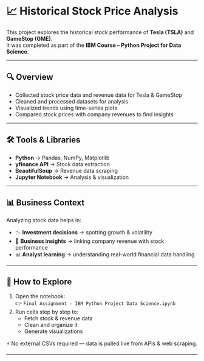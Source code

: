 # 📈 Historical Stock Price Analysis  

This project explores the historical stock performance of **Tesla (TSLA)** and **GameStop (GME)**.  
It was completed as part of the **IBM Course – Python Project for Data Science**.  

---

## 🔍 Overview  
- Collected stock price data and revenue data for Tesla & GameStop  
- Cleaned and processed datasets for analysis  
- Visualized trends using time-series plots  
- Compared stock prices with company revenues to find insights  

---

## 🛠️ Tools & Libraries  
- **Python** → Pandas, NumPy, Matplotlib  
- **yfinance API** → Stock data extraction  
- **BeautifulSoup** → Revenue data scraping  
- **Jupyter Notebook** → Analysis & visualization  

---

## 📊 Business Context  
Analyzing stock data helps in:  
- 📉 **Investment decisions** → spotting growth & volatility  
- 💼 **Business insights** → linking company revenue with stock performance  
- 📊 **Analyst learning** → understanding real-world financial data handling  

---

## 🚀 How to Explore  
1. Open the notebook:  
   👉 `Final Assignment - IBM Python Project Data Science.ipynb`  
2. Run cells step by step to:  
   - Fetch stock & revenue data  
   - Clean and organize it  
   - Generate visualizations  

⚡ No external CSVs required — data is pulled live from APIs & web scraping.  

---
